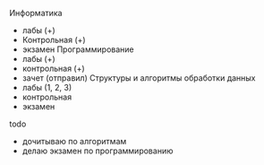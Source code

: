 Информатика
  - лабы (+)
  - Контрольная (+)
  - экзамен
Программирование
  - лабы (+)
  - контрольная (+)
  - зачет (отправил)
Структуры и алгоритмы обработки данных
  - лабы (1, 2, 3)
  - контрольная
  - экзамен

todo
- дочитываю по алгоритмам
- делаю экзамен по программированию